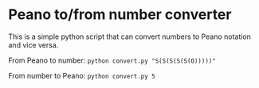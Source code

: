 # Peano to/from number converter

This is a simple python script that can convert numbers to Peano notation and vice versa.

From Peano to number:
`python convert.py "S(S(S(S(S(O)))))"`

From number to Peano:
`python convert.py 5`
